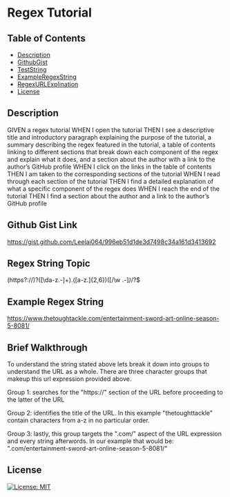 # Regex Tutorial

## Table of Contents

* [Description](#description)
* [GithubGist](#github-gist-link)
* [TestString](#regex-test-topic)
* [ExampleRegexString](#example-regex-string)
* [RegexURLExplination](#brief-walkthrough)
* [License](#license)

## Description

GIVEN a regex tutorial
WHEN I open the tutorial
THEN I see a descriptive title and introductory paragraph explaining the purpose of the tutorial, a summary describing the regex featured in the tutorial, a table of contents linking to different sections that break down each component of the regex and explain what it does, and a section about the author with a link to the author’s GitHub profile
WHEN I click on the links in the table of contents
THEN I am taken to the corresponding sections of the tutorial
WHEN I read through each section of the tutorial
THEN I find a detailed explanation of what a specific component of the regex does
WHEN I reach the end of the tutorial
THEN I find a section about the author and a link to the author’s GitHub profile

## Github Gist Link

https://gist.github.com/Leelai064/996eb51d1de3d7498c34a161d3413692

## Regex String Topic

(https?:\/\/)?([\da-z\.-]+)\.([a-z\.]{2,6})([\/\w \.-]*)*\/?$

## Example Regex String

https://www.thetoughtackle.com/entertainment-sword-art-online-season-5-8081/

## Brief Walkthrough

To understand the string stated above lets break it down into groups to understand the URL as a whole. There are three character groups that makeup this url expression provided above.

Group 1: searches for the "https://" section of the URL before proceeding to the latter of the URL

Group 2: identifies the title of the URL. In this example "thetoughttackle" contain characters from a-z in no particular order.

Group 3: lastly, this group targets the ".com/" aspect of the URL expression and every string afterwords. In our example that would be: ".com/entertainment-sword-art-online-season-5-8081/"


## License

[![License: MIT](https://img.shields.io/badge/License-MIT-yellow.svg)](https://opensource.org/licenses/MIT)